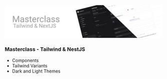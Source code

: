 <img src="https://github.com/jdgabriel/masterclass-nextjs-tailwind/blob/main/.github/banner.png">

### Masterclass - Tailwind & NestJS

- Components
- Tailwind Variants
- Dark and Light Themes